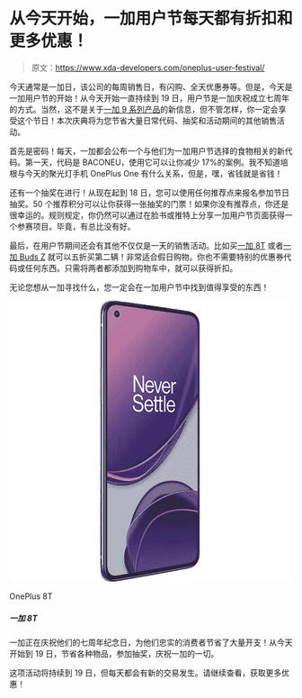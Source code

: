 # 从今天开始，一加用户节每天都有折扣和更多优惠！

> 原文：<https://www.xda-developers.com/oneplus-user-festival/>

今天通常是一加日，该公司的每周销售日，有闪购、全天优惠券等。但是，今天是一加用户节的开始！从今天开始一直持续到 19 日，用户节是一加庆祝成立七周年的方式。当然，这不是关于[一加 9 系列产品](https://www.xda-developers.com/oneplus-9e-allegedly-coming-alongside-oneplus-9-pro/)的新信息，但不管怎样，你一定会享受这个节日！本次庆典将为您节省大量日常代码、抽奖和活动期间的其他销售活动。

首先是密码！每天，一加都会公布一个与他们为一加用户节选择的食物相关的新代码。第一天，代码是 BACONEU，使用它可以让你减少 17%的案例。我不知道培根与今天的聚光灯手机 OnePlus One 有什么关系，但是，嘿，省钱就是省钱！

还有一个抽奖在进行！从现在起到 18 日，您可以使用任何推荐点来报名参加节日抽奖。50 个推荐积分可以让你获得一张抽奖的门票！如果你没有推荐点，你还是很幸运的。规则规定，你仍然可以通过在脸书或推特上分享一加用户节页面获得一个参赛项目。毕竟，有总比没有好。

最后，在用户节期间还会有其他不仅仅是一天的销售活动。比如买[一加 8T](https://onepluscom.pxf.io/c/2233363/916678/12532?subId1=UUxdaUeUpU31002&subId2=exda&u=https%3A%2F%2Fwww.oneplus.com%2Foneplus-8t) 或者[一加 Buds Z](https://onepluscom.pxf.io/c/2233363/916678/12532?subId1=UUxdaUeUpU31002&subId2=exda&u=https%3A%2F%2Fwww.oneplus.com%2Fproduct%2Foneplus-buds-z) 就可以五折买第二辆！非常适合假日购物。你也不需要特别的优惠券代码或任何东西。只需将两者都添加到购物车中，就可以获得折扣。

无论您想从一加寻找什么，您一定会在一加用户节中找到值得享受的东西！

 <picture>![The OnePlus 8T is last year's flagship from OnePlus but is still a decent pick in 2021 especially if you find one with a good discount.](img/66ee0c6b05d1457d9cf311deea050396.png)</picture> 

OnePlus 8T

##### 一加 8T

一加正在庆祝他们的七周年纪念日，为他们忠实的消费者节省了大量开支！从今天开始到 19 日，节省各种物品，参加抽奖，庆祝一加的一切。

这项活动将持续到 19 日，但每天都会有新的交易发生。请继续查看，获取更多优惠！